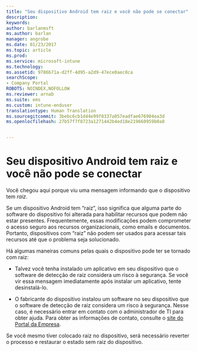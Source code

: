 ```yaml
---
title: "Seu dispositivo Android tem raiz e você não pode se conectar"
description: 
keywords: 
author: barlanmsft
ms.author: barlan
manager: angrobe
ms.date: 01/23/2017
ms.topic: article
ms.prod: 
ms.service: microsoft-intune
ms.technology: 
ms.assetid: 9786b71a-d2ff-4d95-a2d9-47ece0aec8ca
searchScope:
- Company Portal
ROBOTS: NOINDEX,NOFOLLOW
ms.reviewer: arnab
ms.suite: ems
ms.custom: intune-enduser
translationtype: Human Translation
ms.sourcegitcommit: 3bebc6cb1d44e99f8337a057eadfae676904ea3d
ms.openlocfilehash: 27b57f7f8723a1271442b4ed18e219660959b0a8


---
```


# <a name="your-android-device-is-rooted-so-you-cant-connect"></a>Seu dispositivo Android tem raiz e você não pode se conectar

Você chegou aqui porque viu uma mensagem informando que o dispositivo tem _raiz_.

Se um dispositivo Android tem “raiz”, isso significa que alguma parte do software do dispositivo foi alterada para habilitar recursos que podem não estar presentes. Frequentemente, essas modificações podem comprometer o acesso seguro aos recursos organizacionais, como emails e documentos. Portanto, dispositivos com “raiz” não podem ser usados para acessar tais recursos até que o problema seja solucionado.  

Há algumas maneiras comuns pelas quais o dispositivo pode ter se tornado com raiz:

- Talvez você tenha instalado um aplicativo em seu dispositivo que o software de detecção de raiz considera um risco à segurança. Se você vir essa mensagem imediatamente após instalar um aplicativo, tente desinstalá-lo.

- O fabricante do dispositivo instalou um software no seu dispositivo que o software de detecção de raiz considera um risco à segurança. Nesse caso, é necessário entrar em contato com o administrador de TI para obter ajuda. Para obter as informações de contato, consulte o [site do Portal da Empresa](http://portal.manage.microsoft.com).

Se você mesmo tiver colocado raiz no dispositivo, será necessário reverter o processo e restaurar o estado sem raiz do dispositivo.



<!--HONumber=Jan17_HO4-->


